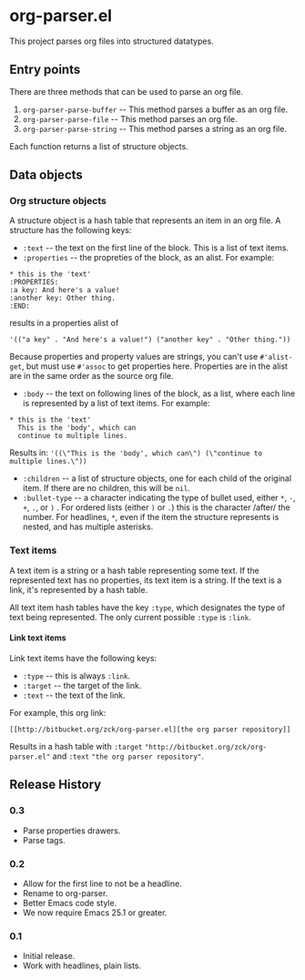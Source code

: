 # org-parser.el

This project parses org files into structured datatypes.

## Entry points

There are three methods that can be used to parse an org file.

1. `org-parser-parse-buffer` -- This method parses a buffer as an org file.
2. `org-parser-parse-file` -- This method parses an org file.
3. `org-parser-parse-string` -- This method parses a string as an org file.

Each function returns a list of structure objects.

## Data objects

### Org structure objects

A structure object is a hash table that represents an item in an org file. A structure has the following keys:

* `:text` -- the text on the first line of the block. This is a list of text items.
* `:properties` -- the propreties of the block, as an alist. For example:
```
* this is the 'text'
:PROPERTIES:
:a key: And here's a value!
:another key: Other thing.
:END:
```
results in a properties alist of

`'(("a key" . "And here's a value!")
  ("another key" . "Other thing."))`
  
Because properties and property values are strings, you can't use `#'alist-get`, but must use `#'assoc` to get properties here. Properties are in the alist are in the same order as the source org file.

* `:body` -- the text on following lines of the block, as a list, where each line is represented by a list of text items.
For example:
```
* this is the 'text'
  This is the 'body', which can
  continue to multiple lines.
```
Results in:
`'((\"This is the 'body', which can\") (\"continue to multiple lines.\"))`

* `:children` -- a list of structure objects, one for each child of the original item. If there are no children, this will be `nil`.
* `:bullet-type` -- a character indicating the type of bullet used, either `*`, `-`, `+`, `.`, or `)` .  For ordered lists (either `)` or `.`) this is the character /after/ the number. For headlines, `*`, even if the item the structure represents is nested, and has multiple asterisks.

### Text items

A text item is a string or a hash table representing some text. If the represented text has no properties, its text item is a string. If the text is a link, it's represented by a hash table.

All text item hash tables have the key `:type`, which designates the type of text being represented. The only current possible `:type` is `:link`.

#### Link text items

Link text items have the following keys:

* `:type` -- this is always `:link`.
* `:target` -- the target of the link.
* `:text` -- the text of the link.

For example, this org link:

    [[http://bitbucket.org/zck/org-parser.el][the org parser repository]]

Results in a hash table with `:target` `"http://bitbucket.org/zck/org-parser.el"` and `:text` `"the org parser repository"`.

## Release History

### 0.3

* Parse properties drawers.
* Parse tags.

### 0.2

* Allow for the first line to not be a headline.
* Rename to org-parser.
* Better Emacs code style.
* We now require Emacs 25.1 or greater.

### 0.1

* Initial release.
* Work with headlines, plain lists.
